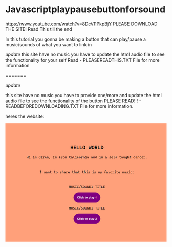 # Javascriptplaypausebuttonforsound

https://www.youtube.com/watch?v=8DcVPPkpBjY
PLEASE DOWNLOAD THE SITE! Read This till the end

In this tutorial you gonna be making a button that can play/pause a music/sounds of what you want to link in <audio> tag
its just a simple tutorial nothing pro


_update_
this site have no music you have to update the html audio file to see the functionality for your self
Read - PLEASEREADTHIS.TXT File for more information

=======
  
 *update*
           
  this site have no music you have to provide one/more and update the html audio file to see the functionality of the button
  PLEASE READ!!! - READBEFOREDOWNLOADING.TXT File for more information.
  
  

heres the website:

![preview](prev1.png)

